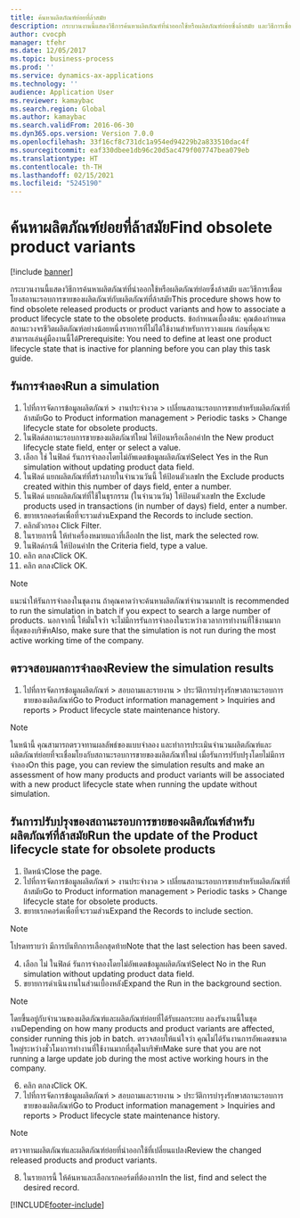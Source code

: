 ```yaml
---
title: ค้นหาผลิตภัณฑ์ย่อยที่ล้าสมัย
description: กระบวนงานนี้แสดงวิธีการค้นหาผลิตภัณฑ์ที่นำออกใช้หรือผลิตภัณฑ์ย่อยซึ่งล้าสมัย และวิธีการเชื่อมโยงสถานะรอบการขายของผลิตภัณฑ์กับผลิตภัณฑ์ที่ล้าสมัย
author: cvocph
manager: tfehr
ms.date: 12/05/2017
ms.topic: business-process
ms.prod: ''
ms.service: dynamics-ax-applications
ms.technology: ''
audience: Application User
ms.reviewer: kamaybac
ms.search.region: Global
ms.author: kamaybac
ms.search.validFrom: 2016-06-30
ms.dyn365.ops.version: Version 7.0.0
ms.openlocfilehash: 33f16cf8c731dc1a954ed94229b2a833510dac4f
ms.sourcegitcommit: eaf330dbee1db96c20d5ac479f007747bea079eb
ms.translationtype: HT
ms.contentlocale: th-TH
ms.lasthandoff: 02/15/2021
ms.locfileid: "5245190"
---
```

# <a name="find-obsolete-product-variants"></a><span data-ttu-id="001d3-103">ค้นหาผลิตภัณฑ์ย่อยที่ล้าสมัย</span><span class="sxs-lookup"><span data-stu-id="001d3-103">Find obsolete product variants</span></span> 

[!include [banner](../../includes/banner.md)]

<span data-ttu-id="001d3-104">กระบวนงานนี้แสดงวิธีการค้นหาผลิตภัณฑ์ที่นำออกใช้หรือผลิตภัณฑ์ย่อยซึ่งล้าสมัย และวิธีการเชื่อมโยงสถานะรอบการขายของผลิตภัณฑ์กับผลิตภัณฑ์ที่ล้าสมัย</span><span class="sxs-lookup"><span data-stu-id="001d3-104">This procedure shows how to find obsolete released products or product variants and how to associate a product lifecycle state to the obsolete products.</span></span> <span data-ttu-id="001d3-105">ข้อกำหนดเบื้องต้น: คุณต้องกำหนดสถานะวงจรชีวิตผลิตภัณฑ์อย่างน้อยหนึ่งรายการที่ไม่ได้ใช้งานสำหรับการวางแผน ก่อนที่คุณจะสามารถเล่นคู่มืองานนี้ได้</span><span class="sxs-lookup"><span data-stu-id="001d3-105">Prerequisite: You need to define at least one product lifecycle state that is inactive for planning before you can play this task guide.</span></span>


## <a name="run-a-simulation"></a><span data-ttu-id="001d3-106">รันการจำลอง</span><span class="sxs-lookup"><span data-stu-id="001d3-106">Run a simulation</span></span>
1. <span data-ttu-id="001d3-107">ไปที่การจัดการข้อมูลผลิตภัณฑ์ > งานประจำงวด > เปลี่ยนสถานะรอบการขายสำหรับผลิตภัณฑ์ที่ล้าสมัย</span><span class="sxs-lookup"><span data-stu-id="001d3-107">Go to Product information management > Periodic tasks > Change lifecycle state for obsolete products.</span></span>
2. <span data-ttu-id="001d3-108">ในฟิลด์สถานะรอบการขายของผลิตภัณฑ์ใหม่ ให้ป้อนหรือเลือกค่า</span><span class="sxs-lookup"><span data-stu-id="001d3-108">In the New product lifecycle state field, enter or select a value.</span></span>
3. <span data-ttu-id="001d3-109">เลือก ใช่ ในฟิลด์ รันการจำลองโดยไม่อัพเดตข้อมูลผลิตภัณฑ์</span><span class="sxs-lookup"><span data-stu-id="001d3-109">Select Yes in the Run simulation without updating product data field.</span></span>
4. <span data-ttu-id="001d3-110">ในฟิลด์ แยกผลิตภัณฑ์ที่สร้างภายในจำนวนวันนี้ ให้ป้อนตัวเลข</span><span class="sxs-lookup"><span data-stu-id="001d3-110">In the Exclude products created within this number of days field, enter a number.</span></span>
5. <span data-ttu-id="001d3-111">ในฟิลด์ แยกผลิตภัณฑ์ที่ใช้ในธุรกรรม (ในจำนวนวัน) ให้ป้อนตัวเลข</span><span class="sxs-lookup"><span data-stu-id="001d3-111">In the Exclude products used in transactions (in number of days) field, enter a number.</span></span>
6. <span data-ttu-id="001d3-112">ขยายเรกคอร์ดเพื่อที่จะรวมส่วน</span><span class="sxs-lookup"><span data-stu-id="001d3-112">Expand the Records to include section.</span></span>
7. <span data-ttu-id="001d3-113">คลิกตัวกรอง </span><span class="sxs-lookup"><span data-stu-id="001d3-113">Click Filter.</span></span>
8. <span data-ttu-id="001d3-114">ในรายการนี้ ให้ทำเครื่องหมายแถวที่เลือก</span><span class="sxs-lookup"><span data-stu-id="001d3-114">In the list, mark the selected row.</span></span>
9. <span data-ttu-id="001d3-115">ในฟิลด์กรณี ให้ป้อนค่า</span><span class="sxs-lookup"><span data-stu-id="001d3-115">In the Criteria field, type a value.</span></span>
10. <span data-ttu-id="001d3-116">คลิก ตกลง</span><span class="sxs-lookup"><span data-stu-id="001d3-116">Click OK.</span></span>
11. <span data-ttu-id="001d3-117">คลิก ตกลง</span><span class="sxs-lookup"><span data-stu-id="001d3-117">Click OK.</span></span>

> [!NOTE]
> <span data-ttu-id="001d3-118">แนะนำให้รันการจำลองในชุดงาน ถ้าคุณคาดว่าจะค้นหาผลิตภัณฑ์จำนวนมาก</span><span class="sxs-lookup"><span data-stu-id="001d3-118">It is recommended to run the simulation in batch if you expect to search a large number of products.</span></span> <span data-ttu-id="001d3-119">นอกจากนี้ ให้มั่นใจว่า จะไม่มีการรันการจำลองในระหว่างเวลาการทำงานที่ใช้งานมากที่สุดของบริษัท</span><span class="sxs-lookup"><span data-stu-id="001d3-119">Also, make sure that the simulation is not run during the most active working time of the company.</span></span>  

## <a name="review-the-simulation-results"></a><span data-ttu-id="001d3-120">ตรวจสอบผลการจำลอง</span><span class="sxs-lookup"><span data-stu-id="001d3-120">Review the simulation results</span></span>
1. <span data-ttu-id="001d3-121">ไปที่การจัดการข้อมูลผลิตภัณฑ์ > สอบถามและรายงาน > ประวัติการบำรุงรักษาสถานะรอบการขายของผลิตภัณฑ์</span><span class="sxs-lookup"><span data-stu-id="001d3-121">Go to Product information management > Inquiries and reports > Product lifecycle state maintenance history.</span></span>
   
> [!NOTE]
> <span data-ttu-id="001d3-122">ในหน้านี้ คุณสามารถตรวจทานผลลัพธ์ของแบบจำลอง และทำการประเมินจำนวนผลิตภัณฑ์และผลิตภัณฑ์ย่อยที่จะเชื่อมโยงกับสถานะรอบการขายของผลิตภัณฑ์ใหม่ เมื่อรันการปรับปรุงโดยไม่มีการจำลอง</span><span class="sxs-lookup"><span data-stu-id="001d3-122">On this page, you can review the simulation results and make an assessment of how many products and product variants will be associated with a new product lifecycle state when running the update without simulation.</span></span>  

## <a name="run-the-update-of-the-product-lifecycle-state-for-obsolete-products"></a><span data-ttu-id="001d3-123">รันการปรับปรุงของสถานะรอบการขายของผลิตภัณฑ์สำหรับผลิตภัณฑ์ที่ล้าสมัย</span><span class="sxs-lookup"><span data-stu-id="001d3-123">Run the update of the Product lifecycle state for obsolete products</span></span>
1. <span data-ttu-id="001d3-124">ปิดหน้า</span><span class="sxs-lookup"><span data-stu-id="001d3-124">Close the page.</span></span>
2. <span data-ttu-id="001d3-125">ไปที่การจัดการข้อมูลผลิตภัณฑ์ > งานประจำงวด > เปลี่ยนสถานะรอบการขายสำหรับผลิตภัณฑ์ที่ล้าสมัย</span><span class="sxs-lookup"><span data-stu-id="001d3-125">Go to Product information management > Periodic tasks > Change lifecycle state for obsolete products.</span></span>
3. <span data-ttu-id="001d3-126">ขยายเรกคอร์ดเพื่อที่จะรวมส่วน</span><span class="sxs-lookup"><span data-stu-id="001d3-126">Expand the Records to include section.</span></span>

> [!NOTE]
> <span data-ttu-id="001d3-127">โปรดทราบว่า มีการบันทึกการเลือกสุดท้าย</span><span class="sxs-lookup"><span data-stu-id="001d3-127">Note that the last selection has been saved.</span></span>  

4. <span data-ttu-id="001d3-128">เลือก ไม่ ในฟิลด์ รันการจำลองโดยไม่อัพเดตข้อมูลผลิตภัณฑ์</span><span class="sxs-lookup"><span data-stu-id="001d3-128">Select No in the Run simulation without updating product data field.</span></span>
5. <span data-ttu-id="001d3-129">ขยายการดำเนินงานในส่วนเบื้องหลัง</span><span class="sxs-lookup"><span data-stu-id="001d3-129">Expand the Run in the background section.</span></span>

> [!NOTE]
> <span data-ttu-id="001d3-130">โดยขึ้นอยู่กับจำนวนของผลิตภัณฑ์และผลิตภัณฑ์ย่อยที่ได้รับผลกระทบ ลองรันงานนี้ในชุดงาน</span><span class="sxs-lookup"><span data-stu-id="001d3-130">Depending on how many products and product variants are affected, consider running this job in batch.</span></span> <span data-ttu-id="001d3-131">ตรวจสอบให้แน่ใจว่า คุณไม่ได้รันงานการอัพเดตขนาดใหญ่ระหว่างชั่วโมงการทำงานที่ใช้งานมากที่สุดในบริษัท</span><span class="sxs-lookup"><span data-stu-id="001d3-131">Make sure that you are not running a large update job during the most active working hours in the company.</span></span>  

6. <span data-ttu-id="001d3-132">คลิก ตกลง</span><span class="sxs-lookup"><span data-stu-id="001d3-132">Click OK.</span></span>
7. <span data-ttu-id="001d3-133">ไปที่การจัดการข้อมูลผลิตภัณฑ์ > สอบถามและรายงาน > ประวัติการบำรุงรักษาสถานะรอบการขายของผลิตภัณฑ์</span><span class="sxs-lookup"><span data-stu-id="001d3-133">Go to Product information management > Inquiries and reports > Product lifecycle state maintenance history.</span></span>

> [!NOTE]
> <span data-ttu-id="001d3-134">ตรวจทานผลิตภัณฑ์และผลิตภัณฑ์ย่อยที่นำออกใช้ที่เปลี่ยนแปลง</span><span class="sxs-lookup"><span data-stu-id="001d3-134">Review the changed released products and product variants.</span></span>  

8. <span data-ttu-id="001d3-135">ในรายการนี้ ให้ค้นหาและเลือกเรกคอร์ดที่ต้องการ</span><span class="sxs-lookup"><span data-stu-id="001d3-135">In the list, find and select the desired record.</span></span>



[!INCLUDE[footer-include](../../../includes/footer-banner.md)]